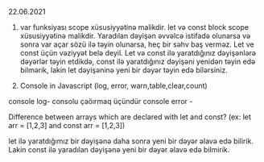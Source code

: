 22.06.2021

1. var funksiyası scope xüsusiyyətinə malikdir. let və const block scope xüsusiyyətinə malikdir. Yaradılan dəyişən əvvəlcə istifadə olunarsa və sonra var açar sözü ilə təyin olunarsa, heç bir səhv baş verməz. Let ve const üçün vəziyyət belə deyil. Let və const ilə yaratdığınız dəyişənlərə dəyərlər təyin etdikdə, const ilə yaratdığınız dəyişəni yenidən təyin edə bilmərik, lakin let dəyişəninə yeni bir dəyər təyin edə bilərsiniz.

2. Console in Javascript (log, error, warn,table,clear,count)

console log- consolu çaöırmaq üçündür
console error - 

Difference between arrays which are declared with let and const? (ex: let arr = [1,2,3] and const arr = [1,2,3])

let ilə yaratdığımız bir dəyişənə daha sonra yeni bir dəyər əlavə edə bilirik. Lakin const ilə yaradılan dəyişənə yeni bir dəyər əlavə edə bilmirik.
